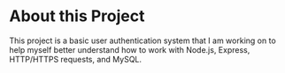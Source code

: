 # About this Project

This project is a basic user authentication system that I am working on to help myself better understand how to work with Node.js, Express, HTTP/HTTPS requests, and MySQL.
